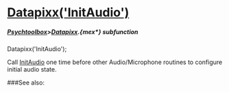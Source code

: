 # [Datapixx('InitAudio')](Datapixx-InitAudio) 
##### [Psychtoolbox](Psychtoolbox)>[Datapixx](Datapixx).{mex*} subfunction

Datapixx('InitAudio');

Call [InitAudio](InitAudio) one time before other Audio/Microphone routines to configure  
initial audio state.  
  


###See also:


